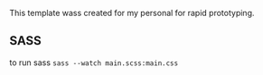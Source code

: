 This template wass created for my personal for rapid prototyping.

## SASS

to run sass `sass --watch main.scss:main.css`
